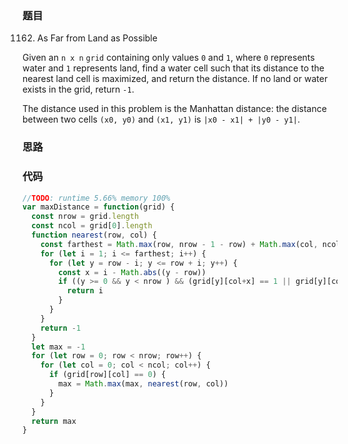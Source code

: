 ### 题目
1162. As Far from Land as Possible

Given an `n x n` `grid` containing only values `0` and `1`, where `0` represents water and `1` represents land, find a water cell such that its distance to the nearest land cell is maximized, and return the distance. If no land or water exists in the grid, return `-1`.

The distance used in this problem is the Manhattan distance: the distance between two cells `(x0, y0)` and `(x1, y1)` is `|x0 - x1| + |y0 - y1|`.

### 思路

### 代码
```javascript
//TODO: runtime 5.66% memory 100%
var maxDistance = function(grid) {
  const nrow = grid.length
  const ncol = grid[0].length
  function nearest(row, col) {
    const farthest = Math.max(row, nrow - 1 - row) + Math.max(col, ncol - 1 - col)
    for (let i = 1; i <= farthest; i++) {
      for (let y = row - i; y <= row + i; y++) {
        const x = i - Math.abs((y - row))
        if ((y >= 0 && y < nrow ) && (grid[y][col+x] == 1 || grid[y][col-x] == 1)) {
          return i
        }
      }
    }
    return -1
  }
  let max = -1
  for (let row = 0; row < nrow; row++) {
    for (let col = 0; col < ncol; col++) {
      if (grid[row][col] == 0) {
        max = Math.max(max, nearest(row, col))
      }
    }
  }
  return max
}
```
